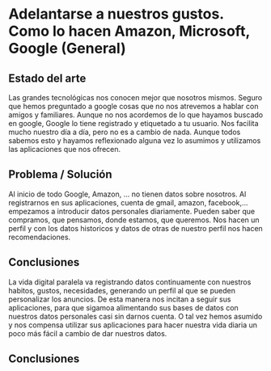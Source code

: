 # Adelantarse a nuestros gustos. Como lo hacen Amazon, Microsoft, Google (General)

## Estado del arte
Las grandes tecnológicas nos conocen mejor que nosotros mismos.
Seguro que hemos preguntado a google cosas que no nos atrevemos a 
hablar con amigos y familiares.
Aunque no nos acordemos de lo que hayamos buscado en google, Google 
lo tiene registrado y etiquetado a tu usuario.
Nos facilita mucho nuestro día a día, pero no es a cambio de nada.
Aunque todos sabemos esto y hayamos reflexionado alguna vez
lo asumimos y utilizamos las aplicaciones que nos ofrecen.

## Problema / Solución
Al inicio de todo Google, Amazon, ... no tienen datos sobre nosotros. 
Al registrarnos en sus aplicaciones, cuenta de gmail, amazon, facebook,...
empezamos a introducir datos personales diariamente. Pueden saber que compramos, 
que pensamos, donde estamos, que queremos. Nos hacen un perfil y con los
datos historicos y datos de otras de nuestro perfil nos hacen recomendaciones.

## Conclusiones
La vida digital paralela va registrando datos continuamente con nuestros habitos,
gustos, necesidades, generando un perfil al que se pueden personalizar los anuncios.
De esta manera nos incitan a seguir sus aplicaciones, para que sigamoa alimentando sus
bases de datos con nuestros datos personales casi sin darnos cuenta. O tal vez hemos asumido
y nos compensa utilizar sus aplicaciones para hacer nuestra vida diaria un poco más fácil a 
cambio de dar nuestros datos.


## Conclusiones